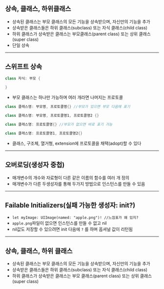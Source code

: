 **상속, 클래스, 하위클래스**
----

- 상속된 클래스는 부모 클래스의 모든 기능을 상속받으며, 자신만의 기능을 추가
- 상속받은 클래스들은 하위 클래스(subclass) 또는 자식 클래스(child class)
- 하위 클래스가 상속받은 클래스는 부모클래스(parent class) 또는 상위 클래스(super class)
- 단일 상속

***

**스위프트 상속**
---
```swift
class 자식: 부모 {
    
}
```
- 부모 클래스는 하나만 가능하며 여러 개라면 나머지는 프로토콜

```swift
class 클래스명: 부모명, 프로토콜명{} //부모가 있으면 부모 다음에 표기
```

```swift
class 클래스명: 부모명, 프로토콜명1, 프로토콜명2 {}
```

```swift
class 클래스명: 프로토콜명{} //부모가 없으면 바로 표기 가능
```

```swift
class 클래스명: 프로토콜명1, 프로토콜명2{}
```

- 클래스, 구조체, 열거형, extension에 프로토콜을 채택(adopt)할 수 있다

***

**오버로딩(생성자 중첩)**
----

- 매개변수의 개수와 자료형이 다른 같은 이름의 함수를 여러 개 정의
- 매개변수가 다른 두생성자를 통해 두가지 방법으로 인스턴스를 만들 수 있음

***

**Failable Initializers(실패 가능한 생성자: init?)**
-----

- `let myImage: UIImage(named: "apple.png")! //느낌표가 왜 있지?`
- `apple.png`파일이 없으면 인스턴스를 만들 수 없고 nil
- nil값도 저장할 수 있으려면 init 다음에 `?` 를 하며 옵셔널 값이 리턴됨

***

**상속, 클래스, 하위 클래스**
----

- 상속된 클래스는 부모 클래스의 모든 기능을 상속받으며, 자신만의 기능을 추가
- 상속받은 클래스들은 하위 클래스(subclass) 또는 자식 클래스(child class)
- 하위 클래스가 상속받은 클래스는 부모 클래스(parent class) 또는 상위 클래스(super class)
